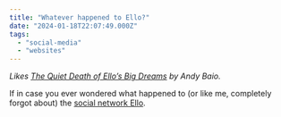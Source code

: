 ```yaml
---
title: "Whatever happened to Ello?"
date: "2024-01-18T22:07:49.000Z"
tags: 
  - "social-media"
  - "websites"
---
```


_Likes [The Quiet Death of Ello’s Big Dreams](https://waxy.org/2024/01/the-quiet-death-of-ellos-big-dreams/) by Andy Baio._

If in case you ever wondered what happened to (or like me, completely forgot about) the [social network Ello](https://en.wikipedia.org/wiki/Ello_(social_network)).
